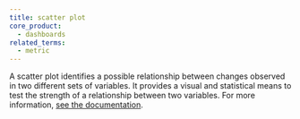 ```yaml
---
title: scatter plot
core_product:
  - dashboards
related_terms:
  - metric
---
```

A scatter plot identifies a possible relationship between changes observed in two different sets of variables. It provides a visual and statistical means to test the strength of a relationship between two variables. For more information, <a href="/dashboards/widgets/scatter_plot/">see the documentation</a>.
